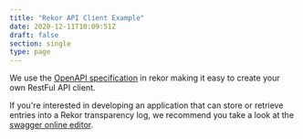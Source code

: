 ```yaml
---
title: "Rekor API Client Example"
date: 2020-12-11T10:09:51Z
draft: false
section: single
type: page
---
```


We use the [OpenAPI specification](https://swagger.io/docs/specification/about/) in rekor making it easy to create your own RestFul API client.

If you're interested in developing an application that can store or retrieve entries into a Rekor transparency log, we recommend you take a look at the [swagger online editor](https://rekor.dev/swagger).
